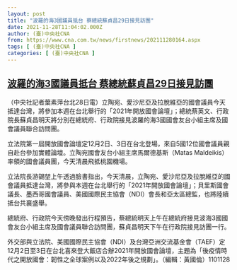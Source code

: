 ```yaml
---
layout: post
title: "波羅的海3國議員抵台 蔡總統蘇貞昌29日接見訪團"
date: 2021-11-28T11:04:02.000Z
author: (臺)中央社CNA
from: https://www.cna.com.tw/news/firstnews/202111280164.aspx
tags: [ (臺)中央社CNA ]
categories: [ (臺)中央社CNA ]
---
```

<!--1638097442000-->
[波羅的海3國議員抵台 蔡總統蘇貞昌29日接見訪團](https://www.cna.com.tw/news/firstnews/202111280164.aspx)
------

<div>
<div></div><div><p>（中央社記者葉素萍台北28日電）立陶宛、愛沙尼亞及拉脫維亞的國會議員今天抵達台灣，將參加本週在台北舉行的「2021年開放國會論壇」；總統蔡英文、行政院長蘇貞昌明天將分別在總統府、行政院接見波羅的海3國國會友台小組主席及國會議員聯合訪問團。</p><p>立法院第一屆開放國會論壇定12月2日、3日在台北登場，來自5國12位國會議員親自赴台參加實體論壇。立陶宛國會友台小組主席馬爾德基斯（Matas Maldeikis）率領的國會議員團，今天清晨飛抵桃園機場。</p><p>立法院長游錫堃上午透過臉書指出，今天清晨，立陶宛、愛沙尼亞及拉脫維亞的國會議員抵達台灣，將參與本週在台北舉行的「2021年開放國會論壇」；貝里斯國會議長、墨西哥國會議員、美國國際民主協會（NDI）會長和亞太區總監，也將陸續抵台共襄盛舉。</p><p>總統府、行政院今天傍晚發出行程預告，蔡總統明天上午在總統府接見波海3國國會友台小組主席及國會議員聯合訪問團，蘇貞昌明天下午在行政院接見訪團一行。</p><p>外交部與立法院、美國國際民主協會（NDI）及台灣亞洲交流基金會（TAEF）定12月2日至3日在台北喜來登大飯店合辦2021年開放國會論壇，主題為「後疫情時代之開放國會：韌性之全球案例以及2022年後之規劃」。（編輯：黃國倫）1101128</p></div>
</div>
